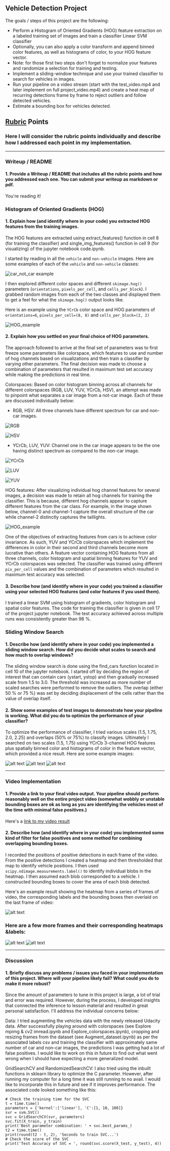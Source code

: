 ## Vehicle Detection Project

The goals / steps of this project are the following:

* Perform a Histogram of Oriented Gradients (HOG) feature extraction on a labeled training set of images and train a classifier Linear SVM classifier
* Optionally, you can also apply a color transform and append binned color features, as well as histograms of color, to your HOG feature vector. 
* Note: for those first two steps don't forget to normalize your features and randomize a selection for training and testing.
* Implement a sliding-window technique and use your trained classifier to search for vehicles in images.
* Run your pipeline on a video stream (start with the test_video.mp4 and later implement on full project_video.mp4) and create a heat map of recurring detections frame by frame to reject outliers and follow detected vehicles.
* Estimate a bounding box for vehicles detected.

[//]: # "Image References"
[image1]: ./writeup_imgs/car_not_car.png
[image2]: ./writeup_imgs/HOG_example.jpg
[image3]: ./writeup_imgs/visualize_colorspaces_rgb.png
[image4]: ./writeup_imgs/visualize_colorspaces_hsv.png
[image5]: ./writeup_imgs/visualize_colorspaces_ycrcb.png
[image6]: ./writeup_imgs/visualize_colorspaces_luv.png
[image7]: ./writeup_imgs/visualize_colorspaces_yuv.png
[image8]: ./writeup_imgs/pipeline_detections1.png
[image9]: ./writeup_imgs/pipeline_detections2.png
[image10]: ./writeup_imgs/pipeline_detections3.png
[image11]: ./writeup_imgs/heatmap1.png
[image12]: ./writeup_imgs/heatmap2.png
[image13]: ./writeup_imgs/heatmap3.png
[video1]: ./output_video.mp4

## [Rubric](https://review.udacity.com/#!/rubrics/513/view) Points
### Here I will consider the rubric points individually and describe how I addressed each point in my implementation.  

---
### Writeup / README

#### 1. Provide a Writeup / README that includes all the rubric points and how you addressed each one.  You can submit your writeup as markdown or pdf.  

You're reading it!

### Histogram of Oriented Gradients (HOG)

#### 1. Explain how (and identify where in your code) you extracted HOG features from the training images.

The HOG features are extracted using extract_features() function in cell 8 (for training the classifier) and single_img_features() function in cell 9 (for visualizing) of the jupyter notebook code.ipynb.

I started by reading in all the `vehicle` and `non-vehicle` images.  Here are some examples of each of the `vehicle` and `non-vehicle` classes:

![car_not_car example][image1]

I then explored different color spaces and different `skimage.hog()` parameters (`orientations`, `pixels_per_cell`, and `cells_per_block`). I grabbed random images from each of the two classes and displayed them to get a feel for what the `skimage.hog()` output looks like.

Here is an example using the `YCrCb` color space and HOG parameters of `orientations=6`, `pixels_per_cell=(8, 8)` and `cells_per_block=(2, 2)`

![HOG_example][image2]

#### 2. Explain how you settled on your final choice of HOG parameters.

The approach followed to arrive at the final set of parameters was to first freeze some parameters like colorspace, which features to use and number of hog channels based on visualizations and then train a classifier by varying other parameters. The final decision was made to choose a combination of parameters that resulted in maximum test set accuracy while making the predictions in real time.

Colorspaces: Based on color histogram binning across all channels for different colorspaces (RGB, LUV, YUV, YCrCb, HSV), an attempt was made to pinpoint what separates a car image from a not-car image. Each of these are discussed individually below:

* RGB, HSV: All three channels have different spectrum for car and non-car images.

![RGB][image3]

![HSV][image4]

* YCrCb, LUV, YUV: Channel one in the car image appears to be the one having distinct spectrum as compared to the non-car image.

![YCrCb][image5]

![LUV][image6]

![YUV][image7]

HOG features: After visualizing individual hog channel features for several images, a decision was made to retain all hog channels for training the classifier. This is because, different hog channels appear to capture different features from the car class. For example, in the image shown below, channel-0 and channel-1 capture the overall structure of the car while channel-2 distinctly captures the taillights.

![HOG_example][image2]

One of the objectives of extracting features from cars is to achieve color invariance. As such, YUV and YCrCb colorspaces which implement the differences in color in their second and third channels become more lucrative than others. A feature vector containing HOG features from all three channels, color histogram and spatial binning features for YUV and YCrCb colorspaces was selected. The classifier was trained using different `pix_per_cell` values and the combination of parameters which resulted in maximum test accuracy was selected.

#### 3. Describe how (and identify where in your code) you trained a classifier using your selected HOG features (and color features if you used them).

I trained a linear SVM using histogram of gradients, color histogram and spatial color features. The code for training the classifier is given in cell 17 of the project jupyter notebook. The test accuracy achieved across multiple runs was consistently greater than 98 %.

### Sliding Window Search

#### 1. Describe how (and identify where in your code) you implemented a sliding window search.  How did you decide what scales to search and how much to overlap windows?

The sliding window search is done using the find_cars function located in cell 10 of the jupyter notebook. I started off by deciding the region of interest that can contain cars (ystart, ystop) and then gradually increased scale from 1.5 to 3.0. The threshold was increased as more number of scaled searches were performed to remove the outliers. The overlap (either 50 % or 75 %) was set by deciding displacement of the cells rather than the value of overlap itself. 

#### 2. Show some examples of test images to demonstrate how your pipeline is working.  What did you do to optimize the performance of your classifier?

To optimize the performance of classifier, I tried various scales (1.5, 1.75, 2.0, 2.25) and overlaps (50% or 75%) to classify images. Ultimately I searched on two scales (1.5, 1.75) using YCrCb 3-channel HOG features plus spatially binned color and histograms of color in the feature vector, which provided a nice result.  Here are some example images:

![alt text][image8]
![alt text][image9]
![alt text][image10]

---

### Video Implementation

#### 1. Provide a link to your final video output.  Your pipeline should perform reasonably well on the entire project video (somewhat wobbly or unstable bounding boxes are ok as long as you are identifying the vehicles most of the time with minimal false positives.)
Here's a [link to my video result](./output_video.mp4)


#### 2. Describe how (and identify where in your code) you implemented some kind of filter for false positives and some method for combining overlapping bounding boxes.

I recorded the positions of positive detections in each frame of the video.  From the positive detections I created a heatmap and then thresholded that map to identify vehicle positions.  I then used `scipy.ndimage.measurements.label()` to identify individual blobs in the heatmap.  I then assumed each blob corresponded to a vehicle.  I constructed bounding boxes to cover the area of each blob detected.  

Here's an example result showing the heatmap from a series of frames of video, the corresponding labels and the bounding boxes then overlaid on the last frame of video:

![alt text][image11]

### Here are a few more frames and their corresponding heatmaps &labels:

![alt text][image12]
![alt text][image13]

---

### Discussion

#### 1. Briefly discuss any problems / issues you faced in your implementation of this project.  Where will your pipeline likely fail?  What could you do to make it more robust?

Since the amount of parameters to tune in this project is large, a lot of trial and error was required. However, during the process, I developed insights that connected the inference to lesson material and resulted in great personal satisfaction. I'll address the individual concerns below:

Data: I tried augmenting the vehicles data with the newly released Udacity data. After successfully playing around with colorspaces (see Explore mpimg & cv2 imread.ipynb and Explore_colorspaces.ipynb), cropping and resizing frames from the dataset (see Augment_dataset.ipynb) as per the associated labels csv and training the classifier with approximately same number of car and non-car images, the predictions I was getting had a lot of false positives. I would like to work on this in future to find out what went wrong when I should have expecting a more generalized model.

GridSearchCV and RandomizedSearchCV: I also tried using the inbuilt functions in sklearn library to optimize the C parameter. However, after running my computer for a long time it was still running to no avail. I would like to incorporate this in future and see if it improves performance. The associated code looked something like this:

~~~
# Check the training time for the SVC
t = time.time()
parameters = {'kernel':['linear'], 'C':[1, 10, 100]}
svr = svm.SVC()
svc = GridSearchCV(svr, parameters)
svc.fit(X_train, y_train)
print('Best parameter combination: ' + svc.best_params_)
t2 = time.time()
print(round(t2 - t, 2), 'Seconds to train SVC...')
# Check the score of the SVC
print('Test Accuracy of SVC = ', round(svc.score(X_test, y_test), 4))
~~~